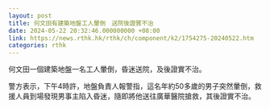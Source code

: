 ```yaml
---
layout: post
title: 何文田有建築地盤工人暈倒　送院後證實不治
date: 2024-05-22 20:32:46.000000000 +08:00
link: https://news.rthk.hk/rthk/ch/component/k2/1754275-20240522.htm
categories: rthk
---
```


何文田一個建築地盤一名工人暈倒，昏迷送院，及後證實不治。

警方表示，下午4時許，地盤負責人報警指，這名年約50多歲的男子突然暈倒，救援人員到場發現男事主陷入昏迷，隨即將他送往廣華醫院搶救，其後證實不治。
